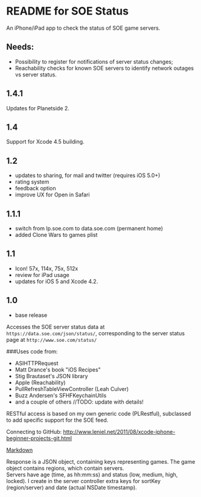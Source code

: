 README for SOE Status
=====================

An iPhone/iPad app to check the status of SOE game servers.


Needs:
------

- Possibility to register for notifications of server status changes;
- Reachability checks for known SOE servers to identify network outages vs server status.

1.4.1
-----

Updates for Planetside 2.

1.4
---

Support for Xcode 4.5 building.

1.2
---

- updates to sharing, for mail and twitter (requires iOS 5.0+)
- rating system
- feedback option
- improve UX for Open in Safari

1.1.1
-----
- switch from lp.soe.com to data.soe.com (permanent home)
- added Clone Wars to games plist

1.1
---
- Icon! 57x, 114x, 75x, 512x
- review for iPad usage
- updates for iOS 5 and Xcode 4.2.

1.0
---
- base release


Accesses the SOE server status data at `https://data.soe.com/json/status/`, corresponding to the server status page at `http://www.soe.com/status/`

###Uses code from:

- ASIHTTPRequest
- Matt Drance's book "iOS Recipes"
- Stig Brautaset's JSON library
- Apple (Reachability)
- PullRefreshTableViewController (Leah Culver)
- Buzz Andersen's SFHFKeychainUtils
- and a couple of others //TODO: update with details!

RESTful access is based on my own generic code (PLRestful), subclassed to add specific support for the SOE feed.

Connecting to GitHub:
http://www.leniel.net/2011/08/xcode-iphone-beginner-projects-git.html

[Markdown](http://daringfireball.net/projects/markdown/basics)

Response is a JSON object, containing keys representing games.  The game object contains regions, which contain servers.  
Servers have age (time, as hh:mm:ss) and status (low, medium, high, locked). I create in the server controller 
extra keys for sortKey (region/server) and date (actual NSDate timestamp).
